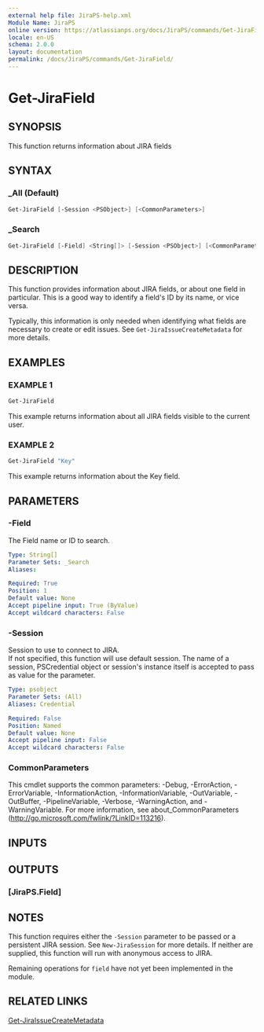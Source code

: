 ```yaml
---
external help file: JiraPS-help.xml
Module Name: JiraPS
online version: https://atlassianps.org/docs/JiraPS/commands/Get-JiraField/
locale: en-US
schema: 2.0.0
layout: documentation
permalink: /docs/JiraPS/commands/Get-JiraField/
---
```

# Get-JiraField

## SYNOPSIS

This function returns information about JIRA fields

## SYNTAX

### _All (Default)

```powershell
Get-JiraField [-Session <PSObject>] [<CommonParameters>]
```

### _Search

```powershell
Get-JiraField [-Field] <String[]> [-Session <PSObject>] [<CommonParameters>]
```

## DESCRIPTION

This function provides information about JIRA fields, or about one field in particular.
This is a good way to identify a field's ID by its name, or vice versa.

Typically, this information is only needed when identifying what fields are necessary to create or edit issues.
See `Get-JiraIssueCreateMetadata` for more details.

## EXAMPLES

### EXAMPLE 1

```powershell
Get-JiraField
```

This example returns information about all JIRA fields visible to the current user.

### EXAMPLE 2

```powershell
Get-JiraField "Key"
```

This example returns information about the Key field.

## PARAMETERS

### -Field

The Field name or ID to search.

```yaml
Type: String[]
Parameter Sets: _Search
Aliases:

Required: True
Position: 1
Default value: None
Accept pipeline input: True (ByValue)
Accept wildcard characters: False
```

### -Session

Session to use to connect to JIRA.  
If not specified, this function will use default session.
The name of a session, PSCredential object or session's instance itself is accepted to pass as value for the parameter.

```yaml
Type: psobject
Parameter Sets: (All)
Aliases: Credential

Required: False
Position: Named
Default value: None
Accept pipeline input: False
Accept wildcard characters: False
```

### CommonParameters

This cmdlet supports the common parameters: -Debug, -ErrorAction, -ErrorVariable, -InformationAction, -InformationVariable, -OutVariable, -OutBuffer, -PipelineVariable, -Verbose, -WarningAction, and -WarningVariable.
For more information, see about_CommonParameters (http://go.microsoft.com/fwlink/?LinkID=113216).

## INPUTS

## OUTPUTS

### [JiraPS.Field]

## NOTES

This function requires either the `-Session` parameter to be passed or a persistent JIRA session.
See `New-JiraSession` for more details.
If neither are supplied, this function will run with anonymous access to JIRA.

Remaining operations for `field` have not yet been implemented in the module.

## RELATED LINKS

[Get-JiraIssueCreateMetadata](../Get-JiraIssueCreateMetadata/)
